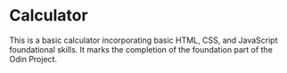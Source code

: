 # Calculator
This is a basic calculator incorporating basic HTML, CSS, and JavaScript foundational skills.
It marks the completion of the foundation part of the Odin Project.

